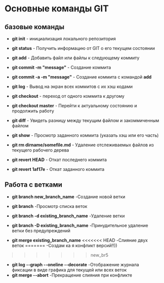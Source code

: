 # Основные команды GIT
## базовые команды

*  **git init** - 
 инициализация локального репозитория

*  **git status** - 
 Получить информацию от GIT о его текущем состоянии

 *  **git add** - 
 Добавить файл или файлы к следующему коммиту

  *  **git commit -m "message"** - 
 Создание коммита

  *  **git commit -a -m "message"** - 
 Создание коммита с командой **add**

   *  **git log** - 
 Вывод на экран всех коммитов с их хэш кодами

   *  **git checkout** - 
 переход от одного коммита к другому

   *  **git checkout master** - Перейти к актуальному состоянию и продолжить работу

*  **git diff** - Увидеть разницу между текущим файлом и закоммиченным файлом

*  **git show** - Просмотр заданного коммита (указать хэш или его часть)

*  **git rm dirname/somefile.md** - Удаление отслеживаемых файлов из текущего рабочего дерева

*  **git revert HEAD** - Откат последнего коммита

*  **git revert 1af17e** - Откат заданного коммита

## Работа с ветками

*  **git branch new_branch_name** 
-Создание новой ветки
*  **git branch** 
    -Просмотр списка веток
*  **git branch -d existing_branch_name** 
-Удаление ветки

*  **git branch -D existing_branch_name** 
-Принудительное удаление  ветки без предупреждений
* **git merge existing_branch_name**
<<<<<<< HEAD
-Слияние двух веток
=======
-Создам ка я конфликт версий!!))
>>>>>>> new_br5
* **git log --graph --oneline --decorate**
-Отображение журнала фиксации в виде графика для текущей или всех веток
* **git merge --abort**
-Прекращение слияния при конфликте